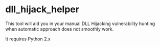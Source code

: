 # dll_hijack_helper
This tool will aid you in your manual DLL Hijacking vulnerability hunting when automatic approach does not smoothly work.

It requires Python 2.x
